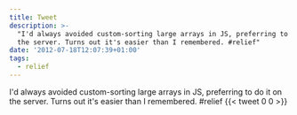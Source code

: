```yaml
---
title: Tweet
description: >-
  "I'd always avoided custom-sorting large arrays in JS, preferring to do it on
  the server. Turns out it's easier than I remembered. #relief"
date: '2012-07-18T12:07:39+01:00'
tags:
  - relief
---
```

I'd always avoided custom-sorting large arrays in JS, preferring to do it on the server. Turns out it's easier than I remembered. #relief
      {{< tweet 0 0 >}}
    
